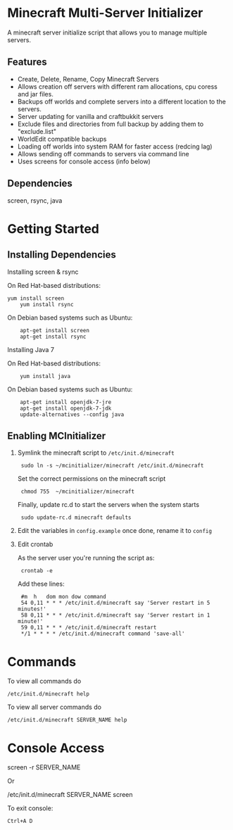 Minecraft Multi-Server Initializer
=======================================
A minecraft server initialize script that allows you to manage multiple servers.

Features
--------

 * Create, Delete, Rename, Copy Minecraft Servers
 * Allows creation off servers with different ram allocations, cpu coress and jar files.
 * Backups off worlds and complete servers into a different location to the servers.
 * Server updating for vanilla and craftbukkit servers
 * Exclude files and directories from full backup by adding them to "exclude.list"
 * WorldEdit compatible backups
 * Loading off worlds into system RAM for faster access (redcing lag)
 * Allows sending off commands to servers via command line
 * Uses screens for console access (info below)

Dependencies
------------
screen, rsync, java

Getting Started
===============

Installing Dependencies
-----------------------

Installing screen & rsync

On Red Hat-based distributions:

  	yum install screen
		yum install rsync
	
On Debian based systems such as Ubuntu:

		apt-get install screen
		apt-get install rsync
	
Installing Java 7

On Red Hat-based distributions:

		yum install java

On Debian based systems such as Ubuntu:

		apt-get install openjdk-7-jre
		apt-get install openjdk-7-jdk
		update-alternatives --config java


Enabling MCInitializer
----------------------

1. Symlink the minecraft script to `/etc/init.d/minecraft`

		sudo ln -s ~/mcinitializer/minecraft /etc/init.d/minecraft
   
   Set the correct permissions on the minecraft script
   
		chmod 755  ~/mcinitializer/minecraft
   
   Finally, update rc.d to start the servers when the system starts
   
		sudo update-rc.d minecraft defaults

2. Edit the variables in `config.example` once done, rename it to `config`

3. Edit crontab

	As the server user you're running the script as:
	
		crontab -e

	Add these lines:

		#m 	h 	dom	mon	dow	command
		54 0,11 * * * /etc/init.d/minecraft say 'Server restart in 5 minutes!'
		58 0,11 * * * /etc/init.d/minecraft say 'Server restart in 1 minute!'
		59 0,11 * * * /etc/init.d/minecraft restart
		*/1 * * * * /etc/init.d/minecraft command 'save-all'
	
Commands
===============

To view all commands do

	/etc/init.d/minecraft help
	
To view all server commands do

	/etc/init.d/minecraft SERVER_NAME help
	
Console Access
===============

  screen -r SERVER_NAME

Or

  /etc/init.d/minecraft SERVER_NAME screen

To exit console:
	
	Ctrl+A D

